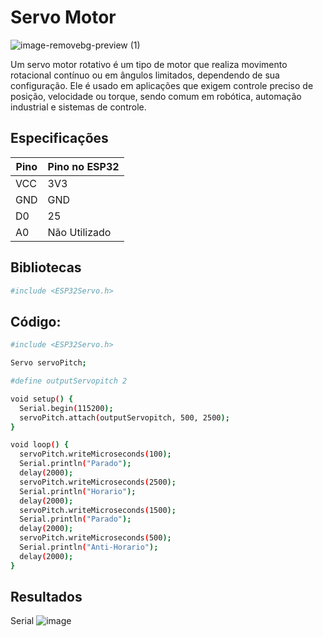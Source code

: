 # Servo Motor
![image-removebg-preview (1)](https://github.com/JulioAmaral007/Biodigestor/blob/main/Sensores/ESP32/esp-32.png)

Um servo motor rotativo é um tipo de motor que realiza movimento rotacional contínuo ou em ângulos limitados, dependendo de sua configuração. Ele é usado em aplicações que exigem controle preciso de posição, velocidade ou torque, sendo comum em robótica, automação industrial e sistemas de controle.

## Especificações
| Pino                                | Pino no ESP32                     |
|-------------------------------------|-----------------------------------|
| VCC                                 | 3V3                               |
| GND                                 | GND                               |
| D0                                  | 25                                | 
| A0                                  | Não Utilizado                     |

## Bibliotecas

```bash
#include <ESP32Servo.h>
```

## Código:

```bash
#include <ESP32Servo.h>

Servo servoPitch;

#define outputServopitch 2

void setup() {
  Serial.begin(115200);
  servoPitch.attach(outputServopitch, 500, 2500);
}

void loop() {
  servoPitch.writeMicroseconds(100);
  Serial.println("Parado");
  delay(2000);
  servoPitch.writeMicroseconds(2500);
  Serial.println("Horario");
  delay(2000);
  servoPitch.writeMicroseconds(1500);
  Serial.println("Parado");
  delay(2000);
  servoPitch.writeMicroseconds(500);
  Serial.println("Anti-Horario");
  delay(2000);
}
```
## Resultados
Serial
![image](https://github.com/user-attachments/assets/5f771697-e281-48d8-8a01-cc1cd6010aac)
